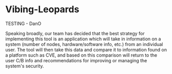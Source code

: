 # Vibing-Leopards
TESTING - DanO

Speaking broadly, our team has decided that the best strategy for implementing this tool is an application which will take in information on a system (number of nodes, hardware/software info, etc.) from an individual user. The tool will then take this data and compare it to information found on a platform such as CVE, and based on this comparison will return to the user C/B info and recommendations for improving or managing the system's security.

